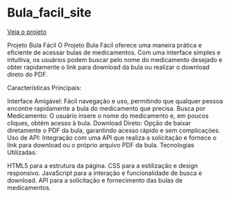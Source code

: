 # Bula_facil_site

<a href="https://jrstevani.github.io/Bula_facil_site/index.html">Veja o projeto</a>

Projeto Bula Fácil
O Projeto Bula Fácil oferece uma maneira prática e eficiente de acessar bulas de medicamentos. Com uma interface simples e intuitiva, os usuários podem buscar pelo nome do medicamento desejado e obter rapidamente o link para download da bula ou realizar o download direto do PDF.

Características Principais:

Interface Amigável: Fácil navegação e uso, permitindo que qualquer pessoa encontre rapidamente a bula do medicamento que precisa.
Busca por Medicamento: O usuário insere o nome do medicamento e, em poucos cliques, obtém acesso à bula.
Download Direto: Opção de baixar diretamente o PDF da bula, garantindo acesso rápido e sem complicações.
Uso de API: Integração com uma API que realiza a solicitação e fornece o link para download ou o próprio arquivo PDF da bula.
Tecnologias Utilizadas:

HTML5 para a estrutura da página.
CSS para a estilização e design responsivo.
JavaScript para a interação e funcionalidade de busca e download.
API para a solicitação e fornecimento das bulas de medicamentos.
